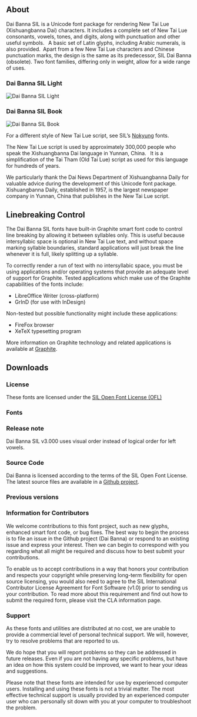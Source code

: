 
## About

Dai Banna SIL is a Unicode font package for rendering New Tai Lue (Xishuangbanna Dai) characters. It includes a complete set of New Tai Lue consonants, vowels, tones, and digits, along with punctuation and other useful symbols.  A basic set of Latin glyphs, including Arabic numerals, is also provided. Apart from a few New Tai Lue characters and Chinese punctuation marks, the design is the same as its predecessor, SIL Dai Banna (obsolete). Two font families, differing only in weight, allow for a wide range of uses.

### Dai Banna SIL Light

<img class='fullsize' alt='Dai Banna SIL Light' src='https://software.sil.org/wp/wp-content/uploads/2019/04/dbsil_light.png' />
<!-- [caption]<em>Dai Banna SIL Light</em>[/caption] -->

### Dai Banna SIL Book

<img class='fullsize' alt='Dai Banna SIL Book' src='https://software.sil.org/wp/wp-content/uploads/2019/04/dbsil_book.png' />
<!-- [caption]<em>Dai Banna SIL Book</em>[/caption] -->

For a different style of New Tai Lue script, see SIL’s [Nokyung](https://software.sil.org/nokyung) fonts.

The New Tai Lue script is used by approximately 300,000 people who speak the Xishuangbanna Dai language in Yunnan, China.  It is a simplification of the Tai Tham (Old Tai Lue) script as used for this language for hundreds of years.

We particularly thank the Dai News Department of Xishuangbanna Daily for valuable advice during the development of this Unicode font package. Xishuangbanna Daily, established in 1957, is the largest newspaper company in Yunnan, China that publishes in the New Tai Lue script.

## Linebreaking Control

The Dai Banna SIL fonts have built-in Graphite smart font code to control line breaking by allowing it between syllables only. This is useful because intersyllabic space is optional in New Tai Lue text, and without space marking syllable boundaries, standard applications will just break the line whenever it is full, likely splitting up a syllable.

To correctly render a run of text with no intersyllabic space, you must be using applications and/or operating systems that provide an adequate level of support for Graphite. Tested applications which make use of the Graphite capabilities of the fonts include:

- LibreOffice Writer (cross-platform)
- GrInD (for use with InDesign)

Non-tested but possible functionality might include these applications:

- FireFox browser
- XeTeX typesetting program

More information on Graphite technology and related applications is available at [Graphite](https://scripts.sil.org/cms/scripts/page.php?site_id=projects&item_id=graphite_home).

## Downloads

### License

These fonts are licensed under the [SIL Open Font License (OFL)](https://scripts.sil.org/OFL)

### Fonts

### Release note

Dai Banna SIL v3.000 uses visual order instead of logical order for left vowels.

### Source Code

Dai Banna is licensed according to the terms of the SIL Open Font License. The latest source files are available in a [Github project](https://github.com/silnrsi/font-daibannasil/releases).

### Previous versions

### Information for Contributors

We welcome contributions to this font project, such as new glyphs, enhanced smart font code, or bug fixes. The best way to begin the process is to file an issue in the Github project (Dai Banna) or respond to an existing issue and express your interest. Then we can begin to correspond with you regarding what all might be required and discuss how to best submit your contributions.

To enable us to accept contributions in a way that honors your contribution and respects your copyright while preserving long-term flexibility for open source licensing, you would also need to agree to the SIL International Contributor License Agreement for Font Software (v1.0) prior to sending us your contribution. To read more about this requirement and find out how to submit the required form, please visit the CLA information page.

### Support

As these fonts and utilities are distributed at no cost, we are unable to provide a commercial level of personal technical support. We will, however, try to resolve problems that are reported to us.

We do hope that you will report problems so they can be addressed in future releases. Even if you are not having any specific problems, but have an idea on how this system could be improved, we want to hear your ideas and suggestions.

Please note that these fonts are intended for use by experienced computer users. Installing and using these fonts is not a trivial matter. The most effective technical support is usually provided by an experienced computer user who can personally sit down with you at your computer to troubleshoot the problem.
